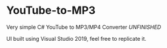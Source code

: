 # YouTube-to-MP3
Very simple C# YouTube to MP3/MP4 Converter *UNFINISHED*

UI built using Visual Studio 2019, feel free to replicate it. 
